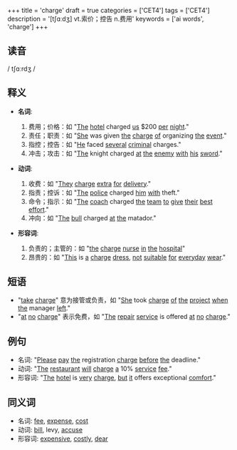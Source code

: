+++
title = 'charge'
draft = true
categories = ['CET4']
tags = ['CET4']
description = '[t∫ɑːdʒ] vt.索价；控告 n.费用'
keywords = ['ai words', 'charge']
+++

## 读音
/ tʃɑːrdʒ /

## 释义
- **名词**:
  1. 费用；价格：如 "[The](/post/the/) [hotel](/post/hotel/) charged [us](/post/us/) $200 [per](/post/per/) [night](/post/night/)."
  2. 责任；职责：如 "[She](/post/she/) was given [the](/post/the/) [charge](/post/charge/) [of](/post/of/) organizing [the](/post/the/) [event](/post/event/)."
  3. 指控；控告：如 "[He](/post/he/) faced [several](/post/several/) [criminal](/post/criminal/) charges."
  4. 冲击；攻击：如 "[The](/post/the/) knight charged [at](/post/at/) [the](/post/the/) [enemy](/post/enemy/) [with](/post/with/) [his](/post/his/) [sword](/post/sword/)."

- **动词**:
  1. 收费：如 "[They](/post/they/) [charge](/post/charge/) [extra](/post/extra/) [for](/post/for/) [delivery](/post/delivery/)."
  2. 指责；控诉：如 "[The](/post/the/) [police](/post/police/) charged [him](/post/him/) [with](/post/with/) theft."
  3. 命令；指示：如 "[The](/post/the/) [coach](/post/coach/) charged [the](/post/the/) [team](/post/team/) [to](/post/to/) [give](/post/give/) [their](/post/their/) [best](/post/best/) [effort](/post/effort/)."
  4. 冲向：如 "[The](/post/the/) [bull](/post/bull/) charged [at](/post/at/) [the](/post/the/) matador."

- **形容词**:
  1. 负责的；主管的：如 "[the](/post/the/) [charge](/post/charge/) [nurse](/post/nurse/) [in](/post/in/) [the](/post/the/) [hospital](/post/hospital/)"
  2. 昂贵的：如 "[This](/post/this/) is [a](/post/a/) [charge](/post/charge/) [dress](/post/dress/), [not](/post/not/) [suitable](/post/suitable/) [for](/post/for/) [everyday](/post/everyday/) [wear](/post/wear/)."

## 短语
- "[take](/post/take/) [charge](/post/charge/)" 意为接管或负责，如 "[She](/post/she/) took [charge](/post/charge/) [of](/post/of/) [the](/post/the/) [project](/post/project/) [when](/post/when/) [the](/post/the/) manager [left](/post/left/)."
- "[at](/post/at/) [no](/post/no/) [charge](/post/charge/)" 表示免费，如 "[The](/post/the/) [repair](/post/repair/) [service](/post/service/) is offered [at](/post/at/) [no](/post/no/) [charge](/post/charge/)."

## 例句
- 名词: "[Please](/post/please/) [pay](/post/pay/) [the](/post/the/) registration [charge](/post/charge/) [before](/post/before/) [the](/post/the/) deadline."
- 动词: "[The](/post/the/) [restaurant](/post/restaurant/) [will](/post/will/) [charge](/post/charge/) [a](/post/a/) 10% [service](/post/service/) [fee](/post/fee/)."
- 形容词: "[The](/post/the/) [hotel](/post/hotel/) is [very](/post/very/) [charge](/post/charge/), [but](/post/but/) [it](/post/it/) offers exceptional [comfort](/post/comfort/)."

## 同义词
- 名词: [fee](/post/fee/), [expense](/post/expense/), [cost](/post/cost/)
- 动词: [bill](/post/bill/), levy, [accuse](/post/accuse/)
- 形容词: [expensive](/post/expensive/), [costly](/post/costly/), [dear](/post/dear/)
